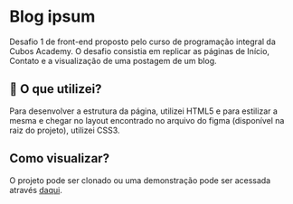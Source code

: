 # Blog ipsum

Desafio 1 de front-end proposto pelo curso de programação integral da Cubos Academy. O desafio consistia em replicar as páginas de Início, Contato e a visualização de uma postagem de um blog.

## :memo: O que utilizei?

Para desenvolver a estrutura da página, utilizei HTML5 e para estilizar a mesma e chegar no layout encontrado no arquivo do figma (disponível na raiz do projeto), utilizei CSS3.

## Como visualizar?

O projeto pode ser clonado ou uma demonstração pode ser acessada através [daqui](https://gayapedro.github.io/cubos-desafio1/).
